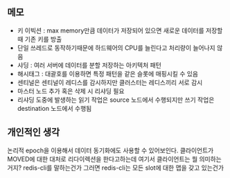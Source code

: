 ## 메모
- 키 이빅션 : max memory만큼 데이터가 저장되어 있으면 새로운 데이터를 저장할 때 기존 키를 방출
- 단일 쓰레드로 동작하기때문에 하드웨어의 CPU를 늘린다고 처리량이 늘어나지 않음
- 샤딩 : 여러 서버에 데이터를 분할 저장하는 아키텍처 패턴
- 해시태그 : 대괄호를 이용하면 특정 패턴을 같은 슬롯에 매핑시킬 수 있음
- 센티널은 센티널이 레디스를 감시하지만 클러스터는 레디스끼리 서로 감시
- 마스터 노드 추가 혹은 삭제 시 리샤딩 필요
- 리샤딩 도중에 발생하는 읽기 작업은 source 노드에서 수행되지만 쓰기 작업은 destination 노드에서 수행됨

## 개인적인 생각
논리적 epoch을 이용해서 데이터 동기화에도 사용할 수 있어보인다. 
클라이언트가 MOVED에 대한 대처로 리다이렉션을 한다고하는데 여기서 클라이언트는 뭘 의미하는거지? redis-cli를 말하는건가
그러면 redis-cli는 모든 slot에 대한 맵을 갖고 있는건가